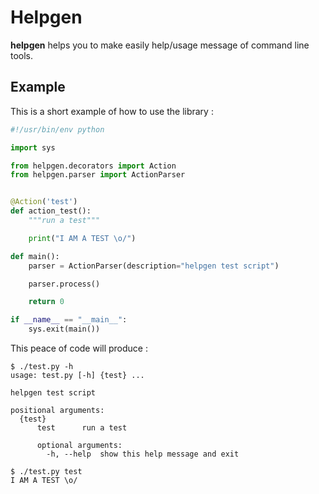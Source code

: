 Helpgen
=======

**helpgen** helps you to make easily help/usage message of command line tools.

Example
-------

This is a short example of how to use the library :

```python
#!/usr/bin/env python

import sys

from helpgen.decorators import Action
from helpgen.parser import ActionParser


@Action('test')
def action_test():
    """run a test"""

    print("I AM A TEST \o/")

def main():
    parser = ActionParser(description="helpgen test script")

    parser.process()

    return 0

if __name__ == "__main__":
    sys.exit(main())
```


This peace of code will produce :

```
$ ./test.py -h
usage: test.py [-h] {test} ...

helpgen test script

positional arguments:
  {test}
      test      run a test

	  optional arguments:
	    -h, --help  show this help message and exit
```

```
$ ./test.py test
I AM A TEST \o/
```
